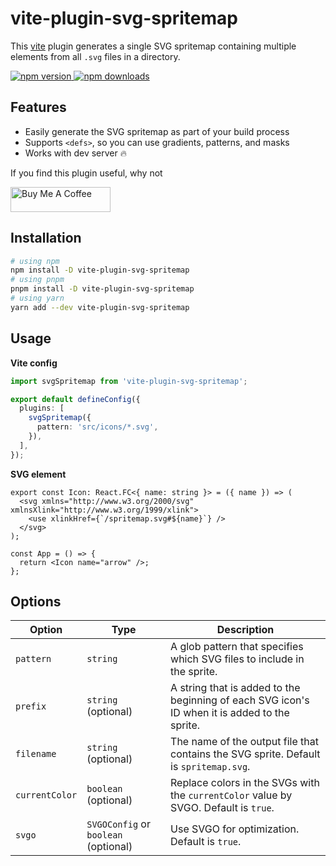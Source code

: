 # vite-plugin-svg-spritemap

This [vite](https://vitejs.dev/) plugin generates a single SVG spritemap containing multiple <symbol> elements from all `.svg` files in a directory.

<a href="https://www.npmjs.com/package/vite-plugin-svg-spritemap">
  <img alt="npm version" src="https://img.shields.io/npm/v/vite-plugin-svg-spritemap.svg?style=flat-square" />
</a>
<a href="https://www.npmjs.com/package/vite-plugin-svg-spritemap">
  <img alt="npm downloads" src="https://img.shields.io/npm/dm/vite-plugin-svg-spritemap.svg?style=flat-square" />
</a>

## Features

- Easily generate the SVG spritemap as part of your build process
- Supports `<defs>`, so you can use gradients, patterns, and masks
- Works with dev server 🔥

If you find this plugin useful, why not

<a href="https://www.buymeacoffee.com/gmakarov" target="_blank"><img src="https://cdn.buymeacoffee.com/buttons/v2/default-yellow.png" alt="Buy Me A Coffee" width="160" height="40"></a>

## Installation

```bash
# using npm
npm install -D vite-plugin-svg-spritemap
# using pnpm
pnpm install -D vite-plugin-svg-spritemap
# using yarn
yarn add --dev vite-plugin-svg-spritemap
```

## Usage

**Vite config**

```ts
import svgSpritemap from 'vite-plugin-svg-spritemap';

export default defineConfig({
  plugins: [
    svgSpritemap({
      pattern: 'src/icons/*.svg',
    }),
  ],
});
```

**SVG element**

```tsx
export const Icon: React.FC<{ name: string }> = ({ name }) => (
  <svg xmlns="http://www.w3.org/2000/svg" xmlnsXlink="http://www.w3.org/1999/xlink">
    <use xlinkHref={`/spritemap.svg#${name}`} />
  </svg>
);

const App = () => {
  return <Icon name="arrow" />;
};
```

## Options

| Option         | Type                                 | Description                                                                                   |
| -------------- | ------------------------------------ | --------------------------------------------------------------------------------------------- |
| `pattern`      | `string`                             | A glob pattern that specifies which SVG files to include in the sprite.                       |
| `prefix`       | `string` (optional)                  | A string that is added to the beginning of each SVG icon's ID when it is added to the sprite. |
| `filename`     | `string` (optional)                  | The name of the output file that contains the SVG sprite. Default is `spritemap.svg`.         |
| `currentColor` | `boolean` (optional)                 | Replace colors in the SVGs with the `currentColor` value by SVGO. Default is `true`.          |
| `svgo`         | `SVGOConfig` or `boolean` (optional) | Use SVGO for optimization. Default is `true`.                                                 |
